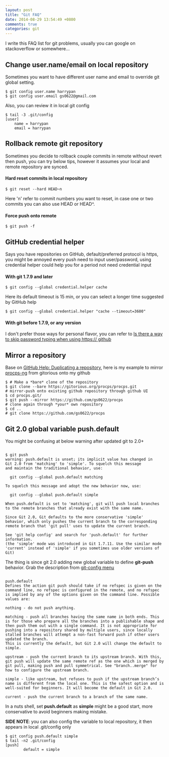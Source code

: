 ```yaml
---
layout: post
title: "Git FAQ"
date: 2014-08-29 13:54:49 +0800
comments: true
categories: git
---
```


I write this FAQ list for git problems, usually you can google on stackoverflow or somewhere...

<!--more-->

## Change user.name/email on local repository
Sometimes you want to have different user name and email to override git global setting.

    $ git config user.name harrypan
    $ git config user.email gs0622@gmail.com

Also, you can review it in local git config

    $ tail -3 .git/config
    [user]
        name = harrypan
        email = harrypan

## Rollback remote git repository
Sometimes you decide to rollback couple commits in remote without revert then push, you can try below tips, however it assumes your local and remote repository are synced.
#### Hard reset commits in local repository
    $ git reset --hard HEAD~n
Here 'n' refer to commit numbers you want to reset, in case one or two commits you can also use HEAD or HEAD^.
#### Force push onto remote
    $ git push -f

## GitHub credential helper
Says you have repositories on GitHub, default/preferred protocol is https, you might be annoyed every push need to input user/password, using credential helper could help you for a period not need credential input

#### With git 1.7.9 and later
    $ git config --global credential.helper cache
Here its default timeout is 15 min, or you can select a longer time suggested by GitHub help

    $ git config --global credential.helper "cache --timeout=3600"

#### With git before 1.7.9, or any version
I don't prefer those ways for personal flavor, you can refer to [Is there a way to skip password typing when using https:// github](http://stackoverflow.com/questions/5343068/is-there-a-way-to-skip-password-typing-when-using-https-github)

## Mirror a repository
Base on [GitHub Help: Duplicating a repository](https://help.github.com/articles/duplicating-a-repository), here is my example to mirror [procps-ng](https://gitorious.org/procps) from gitorious onto my github

    $ # Make a *bare* clone of the repository
    $ git clone --bare https://gitorious.org/procps/procps.git
    # mirror-push onto existing github repository through github UI
    $ cd procps.git/
    $ git push --mirror https://github.com/gs0622/procps
    # clone again through *your* own repository
    $ cd ..
    # git clone https://github.com/gs0622/procps

## Git 2.0 global variable push.default
You might be confusing at below warning after updated git to 2.0+
<pre><code>
$ git push
warning: push.default is unset; its implicit value has changed in
Git 2.0 from 'matching' to 'simple'. To squelch this message
and maintain the traditional behavior, use:

  git config --global push.default matching

To squelch this message and adopt the new behavior now, use:

  git config --global push.default simple

When push.default is set to 'matching', git will push local branches
to the remote branches that already exist with the same name.

Since Git 2.0, Git defaults to the more conservative 'simple'
behavior, which only pushes the current branch to the corresponding
remote branch that 'git pull' uses to update the current branch.

See 'git help config' and search for 'push.default' for further information.
(the 'simple' mode was introduced in Git 1.7.11. Use the similar mode
'current' instead of 'simple' if you sometimes use older versions of Git)
</code></pre>
The thing is since git 2.0 adding new global variable to define **git-push**  behavior.
Grab the description from [git-config menu](https://www.kernel.org/pub/software/scm/git/docs/git-config.html)
<pre><code>
push.default
Defines the action git push should take if no refspec is given on the command line, no refspec is configured in the remote, and no refspec is implied by any of the options given on the command line. Possible values are:

nothing - do not push anything.

matching - push all branches having the same name in both ends. This is for those who prepare all the branches into a publishable shape and then push them out with a single command. It is not appropriate for pushing into a repository shared by multiple users, since locally stalled branches will attempt a non-fast forward push if other users updated the branch. 
This is currently the default, but Git 2.0 will change the default to simple.

upstream - push the current branch to its upstream branch. With this, git push will update the same remote ref as the one which is merged by git pull, making push and pull symmetrical. See "branch.<name>.merge" for how to configure the upstream branch.

simple - like upstream, but refuses to push if the upstream branch’s name is different from the local one. This is the safest option and is well-suited for beginners. It will become the default in Git 2.0.

current - push the current branch to a branch of the same name.
</code></pre>
In a nuts shell, set **push.default** as **simple** might be a good start, more conservative to avoid beginners making mistake.

**SIDE NOTE**: you can also config the variable to local repository, it then appears in local .git/config only

    $ git config push.default simple
    $ tail -n2 .git/config
    [push]
            default = simple

